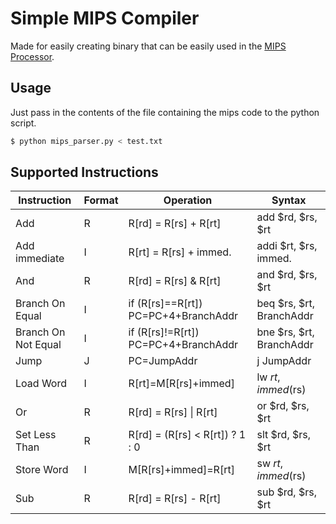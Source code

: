# Simple MIPS Compiler
Made for easily creating binary that can be easily used in the [MIPS Processor](https://github.com/PiJoules/MIPS-processor).

## Usage
Just pass in the contents of the file containing the mips code to the python script.

```sh
$ python mips_parser.py < test.txt
```

## Supported Instructions
| Instruction | Format | Operation | Syntax |
|-------------|--------|-----------|--------|
| Add | R | R[rd] = R[rs] + R[rt] | add $rd, $rs, $rt |
| Add immediate | I | R[rt] = R[rs] + immed. | addi $rt, $rs, immed. |
| And | R | R[rd] = R[rs] & R[rt] | and $rd, $rs, $rt |
| Branch On Equal | I | if (R[rs]==R[rt]) PC=PC+4+BranchAddr | beq $rs, $rt, BranchAddr |
| Branch On Not Equal | I | if (R[rs]!=R[rt]) PC=PC+4+BranchAddr | bne $rs, $rt, BranchAddr |
| Jump | J | PC=JumpAddr | j JumpAddr |
| Load Word | I | R[rt]=M[R[rs]+immed] | lw $rt, immed($rs) |
| Or | R | R[rd] = R[rs] \| R[rt] | or $rd, $rs, $rt |
| Set Less Than | R | R[rd] = (R[rs] < R[rt]) ? 1 : 0 | slt $rd, $rs, $rt |
| Store Word | I | M[R[rs]+immed]=R[rt] | sw $rt, immed($rs) |
| Sub | R | R[rd] = R[rs] - R[rt] | sub $rd, $rs, $rt |